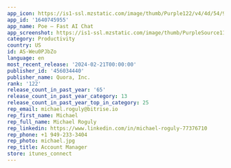 ```yaml
---
app_icon: https://is1-ssl.mzstatic.com/image/thumb/Purple122/v4/4d/54/9d/4d549db6-4177-e0a7-9ae0-f4cb60d74da1/AppIcon_Poe-0-0-1x_U007emarketing-0-0-0-7-0-0-85-220.png/1024x1024bb.png
app_id: '1640745955'
app_name: Poe – Fast AI Chat
app_screenshot: https://is1-ssl.mzstatic.com/image/thumb/PurpleSource116/v4/ae/88/f0/ae88f006-ac27-e431-ef10-d20d7c24cdd7/2ad11f28-538e-44e2-978a-64546a48f625_6.5in_01.png/1284x2778bb.png
category: Productivity
country: US
id: AS-Weu0PJbZo
language: en
most_recent_release: '2024-02-21T00:00:00'
publisher_id: '456034440'
publisher_name: Quora, Inc.
rank: '122'
release_count_in_past_year: '65'
release_count_in_past_year_category: 13
release_count_in_past_year_top_in_category: 25
rep_email: michael.roguly@bitrise.io
rep_first_name: Michael
rep_full_name: Michael Roguly
rep_linkedin: https://www.linkedin.com/in/michael-roguly-77376710
rep_phone: +1 949-233-3404
rep_photo: michael.jpg
rep_title: Account Manager
store: itunes_connect
---
```

